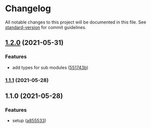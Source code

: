 # Changelog

All notable changes to this project will be documented in this file. See [standard-version](https://github.com/conventional-changelog/standard-version) for commit guidelines.

## [1.2.0](https://github.com/TinkGu/create-npm-file-map/compare/v1.1.1...v1.2.0) (2021-05-31)


### Features

* add types for sub modules ([551743b](https://github.com/TinkGu/create-npm-file-map/commit/551743bc3c09e329187bc0e222ec2fc6c7107c51))

### [1.1.1](https://github.com/TinkGu/create-npm-file-map/compare/v1.1.0...v1.1.1) (2021-05-28)

## 1.1.0 (2021-05-28)


### Features

* setup ([a855533](https://github.com/TinkGu/create-npm-file-map/commit/a8555336a8cc570109c29738234f23953bfa94e3))
